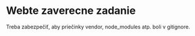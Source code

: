 # Webte zaverecne zadanie

Treba zabezpečiť, aby priečinky vendor, node_modules atp. boli v gitignore.